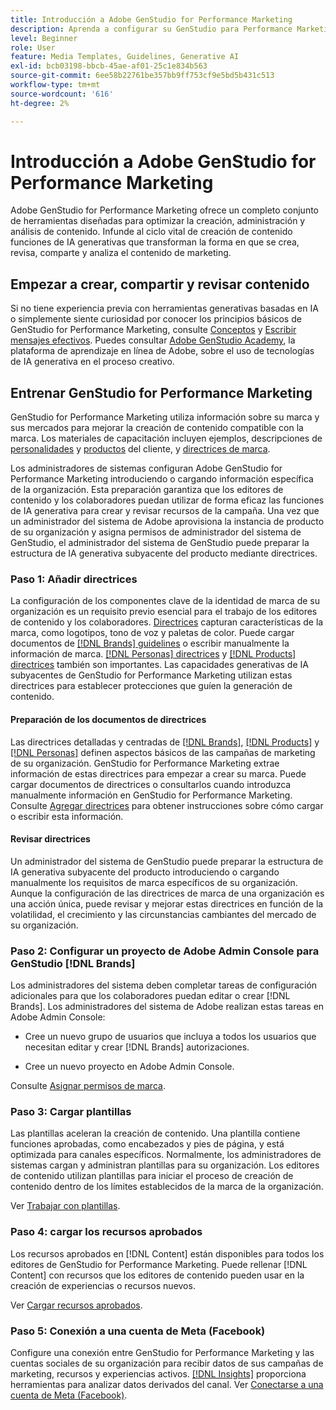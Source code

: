 ```yaml
---
title: Introducción a Adobe GenStudio for Performance Marketing
description: Aprenda a configurar su GenStudio para Performance Marketing para generar nuevo contenido de marketing alineado con la marca.
level: Beginner
role: User
feature: Media Templates, Guidelines, Generative AI
exl-id: bcb03198-bbcb-45ae-af01-25c1e834b563
source-git-commit: 6ee58b22761be357bb9ff753cf9e5bd5b431c513
workflow-type: tm+mt
source-wordcount: '616'
ht-degree: 2%

---
```


# Introducción a Adobe GenStudio for Performance Marketing

Adobe GenStudio for Performance Marketing ofrece un completo conjunto de herramientas diseñadas para optimizar la creación, administración y análisis de contenido. Infunde al ciclo vital de creación de contenido funciones de IA generativas que transforman la forma en que se crea, revisa, comparte y analiza el contenido de marketing.

## Empezar a crear, compartir y revisar contenido

Si no tiene experiencia previa con herramientas generativas basadas en IA o simplemente siente curiosidad por conocer los principios básicos de GenStudio for Performance Marketing, consulte [Conceptos](concepts.md) y [Escribir mensajes efectivos](effective-prompts.md). Puedes consultar [Adobe GenStudio Academy](https://learningmanager.adobe.com/genstudioacademy), la plataforma de aprendizaje en línea de Adobe, sobre el uso de tecnologías de IA generativa en el proceso creativo.

## Entrenar GenStudio for Performance Marketing

GenStudio for Performance Marketing utiliza información sobre su marca y sus mercados para mejorar la creación de contenido compatible con la marca. Los materiales de capacitación incluyen ejemplos, descripciones de [personalidades](/help/user-guide/guidelines/personas.md) y [productos](/help/user-guide/guidelines/products.md) del cliente, y [directrices de marca](/help/user-guide/guidelines/overview.md).

Los administradores de sistemas configuran Adobe GenStudio for Performance Marketing introduciendo o cargando información específica de la organización. Esta preparación garantiza que los editores de contenido y los colaboradores puedan utilizar de forma eficaz las funciones de IA generativa para crear y revisar recursos de la campaña. Una vez que un administrador del sistema de Adobe aprovisiona la instancia de producto de su organización y asigna permisos de administrador del sistema de GenStudio, el administrador del sistema de GenStudio puede preparar la estructura de IA generativa subyacente del producto mediante directrices.

### Paso 1: Añadir directrices

La configuración de los componentes clave de la identidad de marca de su organización es un requisito previo esencial para el trabajo de los editores de contenido y los colaboradores. [Directrices](./guidelines/overview.md) capturan características de la marca, como logotipos, tono de voz y paletas de color. Puede cargar documentos de [[!DNL Brands] guidelines](./guidelines/brands.md) o escribir manualmente la información de marca. [[!DNL Personas] directrices](./guidelines/personas.md) y [[!DNL Products] directrices](./guidelines/products.md) también son importantes. Las capacidades generativas de IA subyacentes de GenStudio for Performance Marketing utilizan estas directrices para establecer protecciones que guíen la generación de contenido.

#### Preparación de los documentos de directrices

Las directrices detalladas y centradas de [[!DNL Brands]](./guidelines/brands.md), [[!DNL Products]](./guidelines/products.md) y [[!DNL Personas]](./guidelines/personas.md) definen aspectos básicos de las campañas de marketing de su organización. GenStudio for Performance Marketing extrae información de estas directrices para empezar a crear su marca. Puede cargar documentos de directrices o consultarlos cuando introduzca manualmente información en GenStudio for Performance Marketing. Consulte [Agregar directrices](./guidelines/overview.md) para obtener instrucciones sobre cómo cargar o escribir esta información.

#### Revisar directrices

Un administrador del sistema de GenStudio puede preparar la estructura de IA generativa subyacente del producto introduciendo o cargando manualmente los requisitos de marca específicos de su organización. Aunque la configuración de las directrices de marca de una organización es una acción única, puede revisar y mejorar estas directrices en función de la volatilidad, el crecimiento y las circunstancias cambiantes del mercado de su organización.

### Paso 2: Configurar un proyecto de Adobe Admin Console para GenStudio [!DNL Brands]

Los administradores del sistema deben completar tareas de configuración adicionales para que los colaboradores puedan editar o crear [!DNL Brands]. Los administradores del sistema de Adobe realizan estas tareas en Adobe Admin Console:

* Cree un nuevo grupo de usuarios que incluya a todos los usuarios que necesitan editar y crear [!DNL Brands] autorizaciones.

* Cree un nuevo proyecto en Adobe Admin Console.

Consulte [Asignar permisos de marca](configure-brand-permissions.md).

### Paso 3: Cargar plantillas

Las plantillas aceleran la creación de contenido. Una plantilla contiene funciones aprobadas, como encabezados y pies de página, y está optimizada para canales específicos. Normalmente, los administradores de sistemas cargan y administran plantillas para su organización. Los editores de contenido utilizan plantillas para iniciar el proceso de creación de contenido dentro de los límites establecidos de la marca de la organización.

Ver [Trabajar con plantillas](./content/use-templates.md).

### Paso 4: cargar los recursos aprobados

Los recursos aprobados en [!DNL Content] están disponibles para todos los editores de GenStudio for Performance Marketing. Puede rellenar [!DNL Content] con recursos que los editores de contenido pueden usar en la creación de experiencias o recursos nuevos.

Ver [Cargar recursos aprobados](./content/manage-assets.md).

### Paso 5: Conexión a una cuenta de Meta (Facebook)

Configure una conexión entre GenStudio for Performance Marketing y las cuentas sociales de su organización para recibir datos de sus campañas de marketing, recursos y experiencias activos. [[!DNL Insights]](./insights/overview.md) proporciona herramientas para analizar datos derivados del canal. Ver [Conectarse a una cuenta de Meta (Facebook)](./insights/connect-channel.md#meta-ads-connect).
